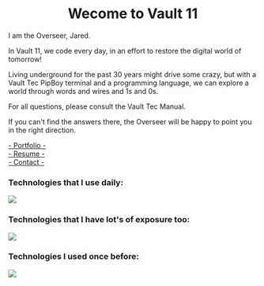 <h1 align="center">Wecome to Vault 11</h1>
<p> I am the Overseer, Jared.</p>
<p> In Vault 11, we code every day, in an effort to restore the digital world of tomorrow!</p>
<p>Living underground for the past 30 years might drive some crazy, but with a Vault Tec PipBoy terminal and a programming language, we can explore a world through words and wires and 1s and 0s.</p>
<p>For all questions, please consult the Vault Tec Manual.</p>
<p>If you can't find the answers there, the Overseer will be happy to point you in the right direction.</p>

<a href="https://jaredmatta.com">- Portfolio -</a></br>
<a href="https://drive.google.com/file/d/1EhhC0zWv8qX3Btfwp914RacYr6_XSAPS/view?usp=sharing">- Resume -</a></br>
<a href="mailto:cherokeedreemer@gmail.com">- Contact -</a></br>


<h3 align="left">Technologies that I use daily:</h3>
 <p align="">
  <a href="https://skillicons.dev">
    <img src="https://skillicons.dev/icons?i=linux,bash,powershell,github,vscode,react,js,html,css,nodejs,php,wordpress,mysql,cloudflare" />
  </a>
</p>

<h3 align="left">Technologies that I have lot's of exposure too:</h3>
<p align="">
  <a href="https://skillicons.dev">
    <img src="https://skillicons.dev/icons?i=arduino,ai,bootstrap,eclipse,firebase,git,jquery,materialui,mongodb,ps,redux,regex,sass" />
  </a>
</p>

<h3 align="left">Technologies I used once before:</h3>
<p align="">
  <a href="https://skillicons.dev">
    <img src="https://skillicons.dev/icons?i=ae,angular,c,cpp,cs,django,docker,graphql,java,jest,kubernetes,postgres,rails,ts,vue" />
  </a>
</p>

